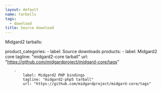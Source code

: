 ```yaml
---
layout: default
name: tarballs
tags: 
  - download
title: Source download
---
```

Midgard2 tarballs:

product_categories:
    -
        label: Source downloads
            products:
	        -
		    label: Midgard2 core
		    tagline: "midgard2-core tarball"
		    url: "https://github.com/midgardproject/midgard-core/tags"

		- 
		    label: Midgard2 PHP bindings
		    tagline: "midgard2-php5 tarball"
		    url: "https://github.com/midgardproject/midgard-core/tags"

